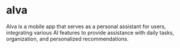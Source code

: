 # alva
Alva is a mobile app that serves as a personal assistant for users, integrating various AI features to provide assistance with daily tasks, organization, and personalized recommendations.
